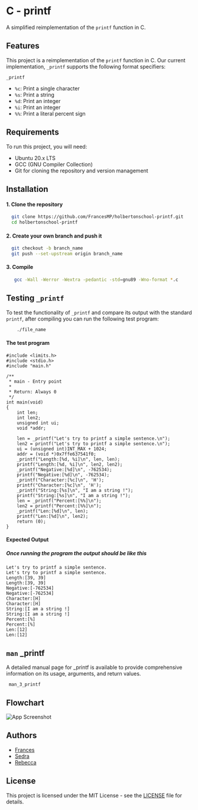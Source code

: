 # C - printf

A simplified reimplementation of the ```printf``` function in C.


## Features

This project is a reimplementation of the ```printf``` function in C.
Our current implementation, ```_printf``` supports the following format specifiers:

```_printf```
- ```%c```: Print a single character
- ```%s```: Print a string
- ```%d```: Print an integer
- ```%i```: Print an integer
- ```%%```: Print a literal percent sign


## Requirements

To run this project, you will need:

- Ubuntu 20.x LTS
- GCC (GNU Compiler Collection)
- Git for cloning the repository and version management

## Installation

#### 1. Clone the repository

```bash
  git clone https://github.com/FrancesMP/holbertonschool-printf.git
  cd holbertonschool-printf
```

#### 2. Create your own branch and push it

```bash
  git checkout -b branch_name
  git push --set-upstream origin branch_name
``` 

#### 3. Compile

```bash
   gcc -Wall -Werror -Wextra -pedantic -std=gnu89 -Wno-format *.c
``` 


## Testing ```_printf```

To test the functionality of ```_printf``` and compare its output with the standard ```printf```, after compiling you can run the following test program:

```bash
    ./file_name
```

#### The test program

```
#include <limits.h>
#include <stdio.h>
#include "main.h"

/**
 * main - Entry point
 *
 * Return: Always 0
 */
int main(void)
{
    int len;
    int len2;
    unsigned int ui;
    void *addr;

    len = _printf("Let's try to printf a simple sentence.\n");
    len2 = printf("Let's try to printf a simple sentence.\n");
    ui = (unsigned int)INT_MAX + 1024;
    addr = (void *)0x7ffe637541f0;
    _printf("Length:[%d, %i]\n", len, len);
    printf("Length:[%d, %i]\n", len2, len2);
    _printf("Negative:[%d]\n", -762534);
    printf("Negative:[%d]\n", -762534);
    _printf("Character:[%c]\n", 'H');
    printf("Character:[%c]\n", 'H');
    _printf("String:[%s]\n", "I am a string !");
    printf("String:[%s]\n", "I am a string !");
    len = _printf("Percent:[%%]\n");
    len2 = printf("Percent:[%%]\n");
    _printf("Len:[%d]\n", len);
    printf("Len:[%d]\n", len2);
    return (0);
}
```
#### Expected Output
##### Once running the program the output should be like this
``` 
Let's try to printf a simple sentence.
Let's try to printf a simple sentence.
Length:[39, 39]
Length:[39, 39]
Negative:[-762534]
Negative:[-762534]
Character:[H]
Character:[H]
String:[I am a string !]
String:[I am a string !]
Percent:[%]
Percent:[%]
Len:[12]
Len:[12] 
```


## ```man``` _printf

A detailed manual page for _printf is available to provide comprehensive information on its usage, arguments, and return values.

``` man_3_printf```
## Flowchart

![App Screenshot](https://via.placeholder.com/468x300?text=App+Screenshot+Here)


## Authors

- [Frances](https://github.com/FrancesMP)
- [Sedra](https://github.com/SedraR78)
- [Rebecca](https://github.com/SG1-Rebecca)


## License
This project is licensed under the MIT License - see the [LICENSE](https://choosealicense.com/licenses/mit/) file for details.